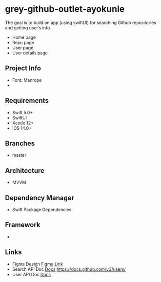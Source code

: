 # grey-github-outlet-ayokunle
The goal is to build an app (using swiftUI) for searching Github repositories and getting user’s info.
- Home page
- Repo page
- User page
- User details page

## Project Info
- Font: Manrope
-

## Requirements
- Swift 5.0+
- SwiftUI
- Xcode 12+
- iOS 14.0+

## Branches
- master

## Architecture
- MVVM

## Dependency Manager
- Swift Package Dependencies

## Framework
- 

## Links
- Figma Design [Figma Link](https://www.figma.com/file/JzhqYEnWurXs3peqPJL6UG/Android-Developer-Interview-Live-Test?node-id=1%3A389&t=4ckFbC4WWw0eylIJ-0)
- Search API Doc [Docs](https://docs.github.com/v3/search/#search-repositories) https://docs.github.com/v3/users/
- User API Doc [Docs](https://docs.github.com/v3/users/)

